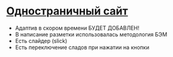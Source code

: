 # [Одностраничный сайт](https://zelelo622.github.io/Xiaomi_Himo-/)

- Адаптив в скором времени БУДЕТ ДОБАВЛЕН!
- В написание разметки использовалась методология БЭМ
- Есть слайдер (slick)
- Есть переключение сладов при нажатии на кнопки
